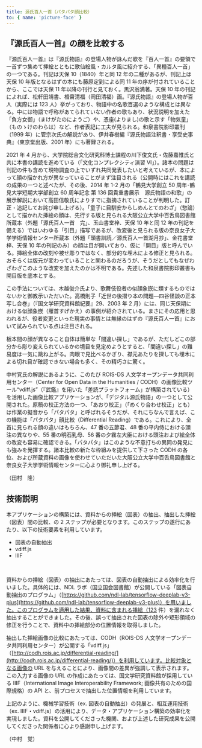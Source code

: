 ```yaml
---
title: 源氏百人一首（パタパタ顔比較）
to: { name: 'picture-face' }
---
```


<h2 class="mb-2">『源氏百人一首』の顔を比較する</h2>

『源氏百人一首』は『源氏物語』の登場人物が詠んだ歌を『百人一首』の要領で一首ずつ集めて挿絵とともに歌仙絵風・カルタ風に紹介する、「異種百人一首」の一つである。刊記は天保 10（1840）年と同 12 年の二種があるが、刊記上は天保 10 年版となるはずの本にも藤原定到による同 11 年の序が付されていることから、ここでは天保 11 年以降の刊行と見ておく。黒沢翁満著。天保 10 年の刊記によれば、松軒田靖書、棔齋清福（岡田清福）画。『源氏物語』の登場人物が百人（実際には 123 人）挙がっており、物語中の名歌百選のような構成とは異なる。中には物語で呼称があてられていない作者の歌もあり、状況説明を加えた「負方女御」（まけがたのにようご）や、憑座(よりまし)の歌と示す「物気童」（ものゝけのわらは）など、作者表記に工夫が見られる。和泉書院影印叢刊（1999 年）に管宗次氏の解説があり、伊井春樹編『源氏物語注釈書・享受史事典』（東京堂出版、2001 年）にも著録される。

2021 年 4 月から、大学院総合文化研究科博士課程の川下俊文氏・佐藤嘉惟氏と共に本書の講読を進めている（「文化コンプレクシティ演習 VI」）。諸本の問題は刊記の件も含めて現物調査の上でいずれ共同発表したいと考えているが、本によって顔の描かれ方が異なっていることがまず注目される（公開時にはこれを講読の成果の一つと述べたが、その後、2014 年 1-2 月の「鶴見大学創立 50 周年･鶴見大学短期大学部創立 60 周年記念 第 136 回貴重書展示　源氏物語の和歌」の展示解説において高田信敬氏によりすでに指摘されていることが判明した。訂正・追記してお詫び申し上げる）。「童子に目馴安からしめんとてのわざ」（惣論）として描かれた挿絵の顔は、先行する版と見られる大阪公立大学中百舌鳥図書館所蔵本（外題「源氏百人一首　完」、玉山書堂梓、天保 10 年と同 12 年の刊記を備える）ではいわゆる「引目」描写であるが、改変後と見られる版の奈良女子大学学術情報センター所蔵本（外題「頭書訓読／源氏百人一首湖月抄」、金花書堂梓、天保 10 年の刊記のみ）の顔は目が開いており、仮に「開目」版と呼んでいる。挿絵全体の改刻や被せ彫りではなく、部分的な埋木による修正と見られる。おそらくは版元が変わっていることと関わるのだろうが、そうだとしてもなぜわざわざこのような改変を加えたのかは不明である。先述した和泉書院影印叢書も開目版を底本とする。

この手法については、木越俊介氏より、歌舞伎役者の似顔象嵌に類するものではないかと御教示いただいた。高橋則子「近世の後摺り本の問題―四谷怪談の正本写し合巻」（『国文学研究資料館紀要』29、2003 年 2 月）には、同じ天保期における似顔象嵌（雁首すげかえ）の事例が紹介されている。まさにその応用と思われるが、役者変更といった現実の事情とは無縁のはずの『源氏百人一首』において試みられている点は注目される。

板本間の顔が異なること自体は簡単な「間違い探し」であるが、ただしどこの部分から彫り変えられているかの境目を見定めようとすると、「間違い探し」の難易度は一気に跳ね上がる。肉眼で見比べるかぎり、襟元あたりを探しても埋木による切れ目が確認できない場合も多く、その精巧さに驚く。

中村覚氏の解説にあるように、このたび ROIS-DS 人文学オープンデータ共同利用センター（Center for Open Data in the Humanities / CODH）の画像比較ツール“vdiff.js”（『武鑑』を用いた「差読プラットフォーム」が構築されている）を活用した画像比較アプリケーションが、「デジタル源氏物語」の一つとして公開された。原稿の校正方法の一つ、「あおり校正」（「めくり合わせ校正」とも）は作業の擬音から「パタパタ」と呼ばれるそうだが、それにちなんで言えば、この機能は「パタパタ」顔比較（Differential Reading）である。これにより、全首に見られる顔の違いはもちろん、47 番の五節君、48 番の平内侍における頭注の異なりや、55 番の明石乳母、56 番の夕霧左大臣における頭注および絵全体の改変も容易に確認できる。「パタパタ」はこのような不意打ちの異同の発見にも強みを発揮する。諸本比較の新たな枠組みを提供して下さった CODH の各位、および所蔵資料の画像を使わせていただいた大阪公立大学中百舌鳥図書館と奈良女子大学学術情報センターに心より御礼申し上げる。

<div class="text-right">（田村　隆）</div>

<h2 class="mb-2">技術説明</h2>

本アプリケーションの構築には、資料からの挿絵（図表）の抽出、抽出した挿絵（図表）間の比較、の 2 ステップが必要となります。このステップの遂行にあたり、以下の技術要素を利用しています。

- 図表の自動抽出
- vdiff.js
- IIIF

<br/>

資料からの挿絵（図表）の抽出にあたっては、図表の自動抽出による効率化を行いました。具体的には、NDL ラボ（国立国会図書館）が公開している「図表自動抽出のプログラム」（[https://github.com/ndl-lab/tensorflow-deeplab-v3-plus](https://github.com/ndl-lab/tensorflow-deeplab-v3-plus)）を用いました。このプログラムを適用した結果、資料に含まれる挿絵（123 件）を漏れなく抽出することができました。その後、誤って抽出された図表の除外や矩形領域の修正を行うことで、資料中の挿絵部分の位置情報を取得しました。

抽出した挿絵画像の比較にあたっては、CODH（ROIS-DS 人文学オープンデータ共同利用センター）が公開する「vdiff.js」（[http://codh.rois.ac.jp/differential-reading/](http://codh.rois.ac.jp/differential-reading/)）を利用しています。比較対象となる画像の URL を与えることにより、画像間の差異が強調して表示されます。この入力する画像の URL の作成にあたっては、国文学研究資料館が採用している IIIF（International Image Interoperability Framework; 画像共有のための国際規格）の API と、前プロセスで抽出した位置情報を利用しています。

上記のように、機械学習技術（ex. 図表の自動抽出）の発展と、相互運用技術（ex. IIIF・vdiff.js）の活用により、データ・アプリケーション構築の効率化を実現しました。資料を公開してくださった機関、および上述した研究成果を公開してくださった関係者に心より感謝申し上げます。

<div class="text-right">（中村　覚）</div>
